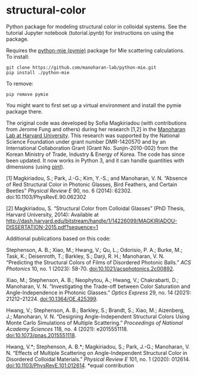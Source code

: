 # structural-color
Python package for modeling structural color in colloidal systems. See the
tutorial Jupyter notebook (tutorial.ipynb) for instructions on using the
package.

Requires the [python-mie (pymie)](https://github.com/manoharan-lab/python-mie)
package for Mie scattering calculations. To install:

```shell
git clone https://github.com/manoharan-lab/python-mie.git
pip install ./python-mie
```

To remove:

```shell
pip remove pymie
```

You might want to first set up a virtual environment and install the pymie
package there.

The original code was developed by Sofia Magkiriadou (with contributions from
Jerome Fung and others) during her research [1,2] in the
[Manoharan Lab at Harvard University](http://manoharan.seas.harvard.edu). This
research was supported by the National Science Foundation under grant number
DMR-1420570 and by an International Collaboration Grant (Grant No.
Sunjin-2010-002) from the Korean Ministry of Trade, Industry & Energy of Korea.
The code has since been updated. It now works in Python 3, and it can handle
quantities with dimensions (using [pint](https://github.com/hgrecco/pint)).

[1] Magkiriadou, S.; Park, J.-G.; Kim, Y.-S.; and Manoharan, V. N. “Absence of
Red Structural Color in Photonic Glasses, Bird Feathers, and Certain Beetles”
*Physical Review E* 90, no. 6 (2014): 62302. doi:10.1103/PhysRevE.90.062302

[2] Magkiriadou, S. “Structural Color from Colloidal Glasses” (PhD Thesis,
Harvard University, 2014): Available at
http://dash.harvard.edu/bitstream/handle/1/14226099/MAGKIRIADOU-DISSERTATION-2015.pdf?sequence=1

Additional publications based on this code:

Stephenson, A. B.; Xiao, M.; Hwang, V.; Qu, L.; Odorisio, P. A.; Burke, M.; Task, K.; Deisenroth, T.; Barkley, S.; Darji, R. H.; Manoharan, V. N. “Predicting the Structural Colors of Films of Disordered Photonic Balls.” *ACS Photonics* 10, no. 1 (2023): 58-70. [doi:10.1021/acsphotonics.2c00892](https://pubs.acs.org/doi/abs/10.1021/acsphotonics.2c00892).

Xiao, M.; Stephenson, A. B.; Neophytou, A.; Hwang, V.; Chakrabarti, D.; Manoharan, V. N. “Investigating the Trade-off between Color Saturation and Angle-Independence in Photonic Glasses.” *Optics Express* 29, no. 14 (2021): 21212–21224. [doi:10.1364/OE.425399](https://opg.optica.org/abstract.cfm?uri=oe-29-14-21212).

Hwang, V.; Stephenson, A. B.; Barkley, S.; Brandt, S.; Xiao, M.; Aizenberg, J.; Manoharan, V. N. “Designing Angle-Independent Structural Colors Using Monte Carlo Simulations of Multiple Scattering.” *Proceedings of National Academy  Sciences* 118, no. 4 (2021): e2015551118. [doi:10.1073/pnas.2015551118](https://www.pnas.org/doi/abs/10.1073/pnas.2015551118).

Hwang, V.\*; Stephenson, A. B.\*; Magkiriadou, S.; Park, J.-G.; Manoharan, V. N. “Effects of Multiple Scattering on Angle-Independent Structural Color in Disordered Colloidal Materials.” *Physical Review E* 101, no. 1 (2020): 012614. [doi:10.1103/PhysRevE.101.012614](https://journals.aps.org/pre/abstract/10.1103/PhysRevE.101.012614). \*equal contribution

